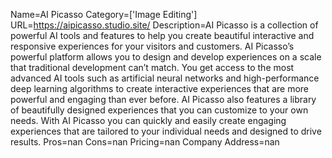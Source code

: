 Name=AI Picasso
Category=['Image Editing']
URL=https://aipicasso.studio.site/
Description=AI Picasso is a collection of powerful AI tools and features to help you create beautiful interactive and responsive experiences for your visitors and customers. AI Picasso’s powerful platform allows you to design and develop experiences on a scale that traditional development can’t match. You get access to the most advanced AI tools such as artificial neural networks and high-performance deep learning algorithms to create interactive experiences that are more powerful and engaging than ever before. AI Picasso also features a library of beautifully designed experiences that you can customize to your own needs. With AI Picasso you can quickly and easily create engaging experiences that are tailored to your individual needs and designed to drive results.
Pros=nan
Cons=nan
Pricing=nan
Company Address=nan
